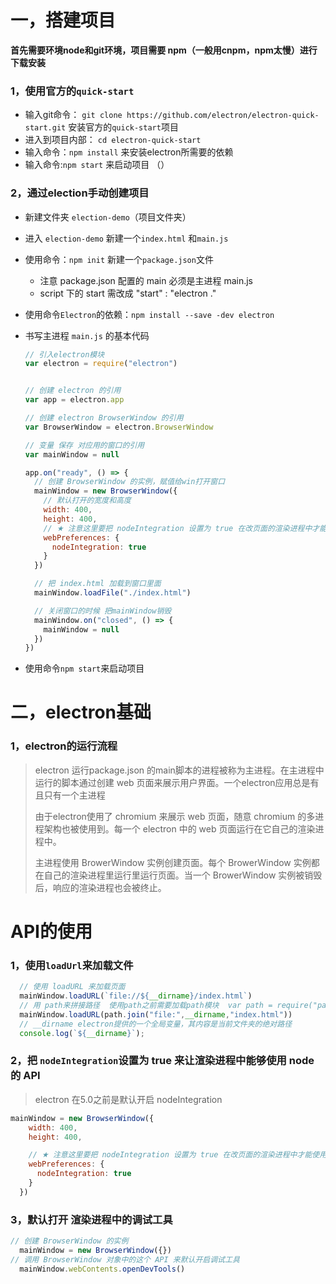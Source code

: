 # 一，搭建项目

**首先需要环境node和git环境，项目需要 npm（一般用cnpm，npm太慢）进行下载安装**

### 1，使用官方的`quick-start` 

+ 输入git命令： `git clone https://github.com/electron/electron-quick-start.git` 安装官方的`quick-start`项目
+ 进入到项目内部： `cd electron-quick-start`
+ 输入命令：`npm install`   来安装electron所需要的依赖
+ 输入命令:`npm start`  来启动项目  （）

### 2，通过election手动创建项目

+ 新建文件夹 `election-demo`（项目文件夹）

+ 进入 `election-demo` 新建一个`index.html` 和`main.js`

+ 使用命令：`npm init` 新建一个`package.json`文件

  + 注意 package.json 配置的 main 必须是主进程 main.js
  + script 下的 start 需改成 "start" : "electron ."

+ 使用命令`Electron`的依赖：`npm install --save -dev electron`

+ 书写主进程 `main.js` 的基本代码

    ```javascript
    // 引入electron模块
    var electron = require("electron")
    
    
    // 创建 electron 的引用
    var app = electron.app
    
    // 创建 electron BrowserWindow 的引用
    var BrowserWindow = electron.BrowserWindow
    
    // 变量 保存 对应用的窗口的引用
    var mainWindow = null
    
    app.on("ready", () => {
      // 创建 BrowserWindow 的实例，赋值给win打开窗口
      mainWindow = new BrowserWindow({
        // 默认打开的宽度和高度
        width: 400,
        height: 400,
        // ★ 注意这里要把 nodeIntegration 设置为 true 在改页面的渲染进程中才能使用 node.js 的 API
        webPreferences: {
          nodeIntegration: true
        }
      })
    
      // 把 index.html 加载到窗口里面
      mainWindow.loadFile("./index.html")
    
      // 关闭窗口的时候 把mainWindow销毁
      mainWindow.on("closed", () => {
        mainWindow = null
      })
    })
    ```

+ 使用命令`npm start`来启动项目



# 二，electron基础

### 1，electron的运行流程

> electron 运行package.json 的main脚本的进程被称为主进程。在主进程中运行的脚本通过创建 web 页面来展示用户界面。一个electron应用总是有且只有一个主进程
>
> 由于electron使用了 chromium 来展示 web 页面，随意 chromium 的多进程架构也被使用到。每一个 electron 中的 web 页面运行在它自己的渲染进程中。
>
> 主进程使用 BrowerWindow 实例创建页面。每个 BrowerWindow 实例都在自己的渲染进程里运行里运行页面。当一个 BrowerWindow 实例被销毁后，响应的渲染进程也会被终止。



# API的使用

### 1，使用`loadUrl`来加载文件

```javascript
  // 使用 loadURL 来加载页面
  mainWindow.loadURL(`file://${__dirname}/index.html`)
  // 用 path来拼接路径  使用path之前需要加载path模块  var path = require("path")
  mainWindow.loadURL(path.join("file:",__dirname,"index.html"))
  // __dirname electron提供的一个全局变量，其内容是当前文件夹的绝对路径
  console.log(`${__dirname}`);

```

### 2，把 `nodeIntegration`设置为 true 来让渲染进程中能够使用 node 的 API 

> electron 在5.0之前是默认开启 nodeIntegration 

```javascript
mainWindow = new BrowserWindow({
    width: 400,
    height: 400,

    // ★ 注意这里要把 nodeIntegration 设置为 true 在改页面的渲染进程中才能使用 node.js 的 API
    webPreferences: {
      nodeIntegration: true
    }
  })
```



### 3，默认打开 渲染进程中的调试工具

```javascript
// 创建 BrowserWindow 的实例
  mainWindow = new BrowserWindow({})
// 调用 BrowserWindow 对象中的这个 API 来默认开启调试工具 
  mainWindow.webContents.openDevTools()
```













